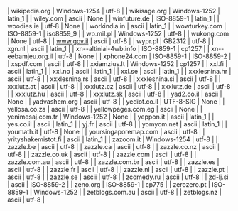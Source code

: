 | wikipedia.org | Windows-1254 | utf-8 |
| wikisage.org | Windows-1252 | latin_1 |
| wiley.com | ascii | None |
| winfuture.de | ISO-8859-1 | latin_1 |
| woodies.ie | utf-8 | None |
| workindia.in | ascii | latin_1 |
| wowturkey.com | ISO-8859-1 | iso8859_9 |
| wp.mil.pl | Windows-1252 | utf-8 |
| wukong.com | None | utf-8 |
| www.gov.il | ascii | utf-8 |
| wypr.pl | GB2312 | utf-8 |
| xgn.nl | ascii | latin_1 |
| xn--altiniai-4wb.info | ISO-8859-1 | cp1257 |
| xn--eebamjeu.org.il | utf-8 | None |
| xphone24.com | ISO-8859-1 | ISO-8859-2 |
| xspdf.com | ascii | utf-8 |
| xxiamzius.lt | Windows-1252 | cp1257 |
| xxl.fi | ascii | latin_1 |
| xxl.no | ascii | latin_1 |
| xxl.se | ascii | latin_1 |
| xxxlesnina.hr | ascii | utf-8 |
| xxxlesnina.rs | ascii | utf-8 |
| xxxlesnina.si | ascii | utf-8 |
| xxxlutz.at | ascii | utf-8 |
| xxxlutz.cz | ascii | utf-8 |
| xxxlutz.de | ascii | utf-8 |
| xxxlutz.hu | ascii | utf-8 |
| xxxlutz.sk | ascii | utf-8 |
| yad2.co.il | ascii | None |
| yadvashem.org | ascii | utf-8 |
| yediot.co.il | UTF-8-SIG | None |
| yellosa.co.za | ascii | utf-8 |
| yellowpages.com.eg | ascii | None |
| yenimesaj.com.tr | Windows-1252 | None |
| yeppon.it | ascii | latin_1 |
| yes.co.il | ascii | latin_1 |
| yj.fr | ascii | utf-8 |
| yomyom.net | ascii | latin_1 |
| youmath.it | utf-8 | None |
| yoursingaporemap.com | ascii | utf-8 |
| yrityshakemistot.fi | ascii | latin_1 |
| zazoom.it | Windows-1254 | utf-8 |
| zazzle.be | ascii | utf-8 |
| zazzle.ca | ascii | utf-8 |
| zazzle.co.nz | ascii | utf-8 |
| zazzle.co.uk | ascii | utf-8 |
| zazzle.com | ascii | utf-8 |
| zazzle.com.au | ascii | utf-8 |
| zazzle.com.br | ascii | utf-8 |
| zazzle.es | ascii | utf-8 |
| zazzle.fr | ascii | utf-8 |
| zazzle.nl | ascii | utf-8 |
| zazzle.pt | ascii | utf-8 |
| zazzle.se | ascii | utf-8 |
| zcomedy.ru | ascii | utf-8 |
| zd-lj.si | ascii | ISO-8859-2 |
| zeno.org | ISO-8859-1 | cp775 |
| zerozero.pt | ISO-8859-1 | Windows-1252 |
| zetblogs.com.au | ascii | utf-8 |
| zetblogs.nz | ascii | utf-8 |
